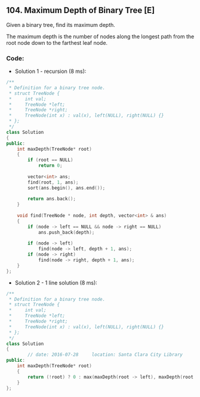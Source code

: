 ## 104. Maximum Depth of Binary Tree [E]
Given a binary tree, find its maximum depth.

The maximum depth is the number of nodes along the longest path from the root node down to the farthest leaf node.

### Code:
- Solution 1 - recursion (8 ms):
```c++
/**
 * Definition for a binary tree node.
 * struct TreeNode {
 *     int val;
 *     TreeNode *left;
 *     TreeNode *right;
 *     TreeNode(int x) : val(x), left(NULL), right(NULL) {}
 * };
 */
class Solution 
{
public:
    int maxDepth(TreeNode* root) 
    {
        if (root == NULL)
            return 0;
            
        vector<int> ans;
        find(root, 1, ans);
        sort(ans.begin(), ans.end());
        
        return ans.back();
    }
    
    void find(TreeNode * node, int depth, vector<int> & ans)
    {
        if (node -> left == NULL && node -> right == NULL)
            ans.push_back(depth);
        
        if (node -> left)
            find(node -> left, depth + 1, ans);
        if (node -> right)
            find(node -> right, depth + 1, ans);    
    }
};
```

- Solution 2 - 1 line solution (8 ms):
```c++
/**
 * Definition for a binary tree node.
 * struct TreeNode {
 *     int val;
 *     TreeNode *left;
 *     TreeNode *right;
 *     TreeNode(int x) : val(x), left(NULL), right(NULL) {}
 * };
 */
class Solution 
{
        // date: 2016-07-28     location: Santa Clara City Library
public:
    int maxDepth(TreeNode* root)
    {
        return (!root) ? 0 : max(maxDepth(root -> left), maxDepth(root -> right)) + 1;
    }
};
```
